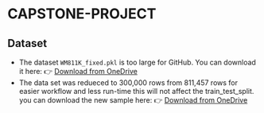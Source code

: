 # CAPSTONE-PROJECT
## Dataset
- The dataset `WM811K_fixed.pkl` is too large for GitHub.
You can download it here:
👉 [Download from OneDrive](https://drive.google.com/file/d/1j66GHqpaBWrzcqzLQCJl5J6BrGLmoGRD/view?usp=drive_link)
- The data set was redueced to 300,000 rows from 811,457 rows for easier workflow and less run-time this will not affect the train_test_split.
you can download the new sample here:
👉 [Download from OneDrive](https://drive.google.com/file/d/1pM9vI-hAyDHd7F3qksNJnnpcEMfw8gwp/view?usp=drive_link)